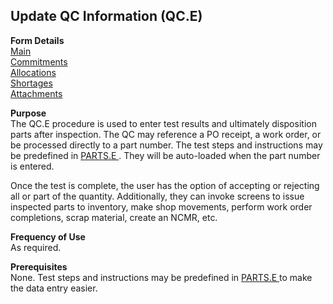 ##  Update QC Information (QC.E)

<PageHeader />

**Form Details**  
[ Main ](QC-E-1/README.md)   
[ Commitments ](QC-E-2/README.md)   
[ Allocations ](QC-E-3/README.md)   
[ Shortages ](QC-E-4/README.md)   
[ Attachments ](QC-E-5/README.md)   

**Purpose**  
The QC.E procedure is used to enter test results and ultimately disposition parts after inspection. The QC may reference a PO receipt, a work order, or be processed directly to a part number. The test steps and instructions may be predefined in [ PARTS.E ](../../ENG-OVERVIEW/ENG-ENTRY/PARTS-E) . They will be auto-loaded when the part number is entered.   
  
Once the test is complete, the user has the option of accepting or rejecting
all or part of the quantity. Additionally, they can invoke screens to issue
inspected parts to inventory, make shop movements, perform work order
completions, scrap material, create an NCMR, etc.

**Frequency of Use**  
As required.

**Prerequisites**  
None. Test steps and instructions may be predefined in [ PARTS.E ](../../ENG-OVERVIEW/ENG-ENTRY/PARTS-E) to make the data entry easier. 

<badge text= "Version 8.10.57" vertical="middle" />

<PageFooter />